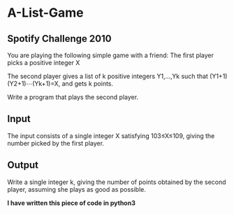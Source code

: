 # A-List-Game
## Spotify Challenge 2010

You are playing the following simple game with a friend:
The first player picks a positive integer X
  

The second player gives a list of k
positive integers Y1,…,Yk such that (Y1+1)(Y2+1)⋯(Yk+1)=X, and gets k points.

    

Write a program that plays the second player.

## Input
The input consists of a single integer X satisfying 103≤X≤109, giving the number picked by the first player.

## Output
Write a single integer k, giving the number of points obtained by the second player, assuming she plays as good as possible.

**I have written this piece of code in python3**
